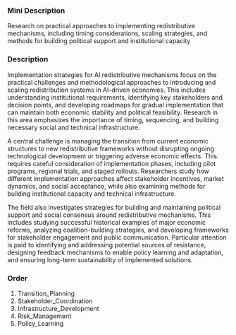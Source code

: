 ### Mini Description

Research on practical approaches to implementing redistributive mechanisms, including timing considerations, scaling strategies, and methods for building political support and institutional capacity

### Description

Implementation strategies for AI redistributive mechanisms focus on the practical challenges and methodological approaches to introducing and scaling redistribution systems in AI-driven economies. This includes understanding institutional requirements, identifying key stakeholders and decision points, and developing roadmaps for gradual implementation that can maintain both economic stability and political feasibility. Research in this area emphasizes the importance of timing, sequencing, and building necessary social and technical infrastructure.

A central challenge is managing the transition from current economic structures to new redistributive frameworks without disrupting ongoing technological development or triggering adverse economic effects. This requires careful consideration of implementation phases, including pilot programs, regional trials, and staged rollouts. Researchers study how different implementation approaches affect stakeholder incentives, market dynamics, and social acceptance, while also examining methods for building institutional capacity and technical infrastructure.

The field also investigates strategies for building and maintaining political support and social consensus around redistributive mechanisms. This includes studying successful historical examples of major economic reforms, analyzing coalition-building strategies, and developing frameworks for stakeholder engagement and public communication. Particular attention is paid to identifying and addressing potential sources of resistance, designing feedback mechanisms to enable policy learning and adaptation, and ensuring long-term sustainability of implemented solutions.

### Order

1. Transition_Planning
2. Stakeholder_Coordination
3. Infrastructure_Development
4. Risk_Management
5. Policy_Learning

